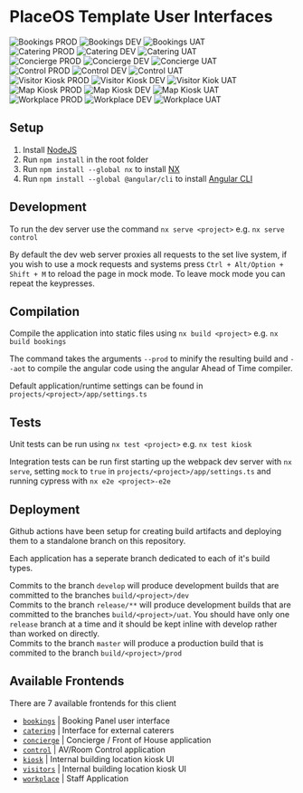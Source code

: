 # PlaceOS Template User Interfaces

![Bookings PROD](https://github.com/placeos/user-interfaces/workflows/BOOKINGS-PROD/badge.svg)
![Bookings DEV](https://github.com/placeos/user-interfaces/workflows/BOOKINGS-DEVELOP/badge.svg)
![Bookings UAT](https://github.com/placeos/user-interfaces/workflows/BOOKINGS-UAT/badge.svg)  
![Catering PROD](https://github.com/placeos/user-interfaces/workflows/CATERING-PROD/badge.svg)
![Catering DEV](https://github.com/placeos/user-interfaces/workflows/CATERING-DEVELOP/badge.svg)
![Catering UAT](https://github.com/placeos/user-interfaces/workflows/CATERING-UAT/badge.svg)  
![Concierge PROD](https://github.com/placeos/user-interfaces/workflows/CONCIERGE-PROD/badge.svg)
![Concierge DEV](https://github.com/placeos/user-interfaces/workflows/CONCIERGE-DEVELOP/badge.svg)
![Concierge UAT](https://github.com/placeos/user-interfaces/workflows/CONCIERGE-UAT/badge.svg)  
![Control PROD](https://github.com/placeos/user-interfaces/workflows/CONTROL-PROD/badge.svg)
![Control DEV](https://github.com/placeos/user-interfaces/workflows/CONTROL-DEVELOP/badge.svg)
![Control UAT](https://github.com/placeos/user-interfaces/workflows/CONTROL-UAT/badge.svg)  
![Visitor Kiosk PROD](https://github.com/placeos/user-interfaces/workflows/VISITOR-KIOSK-PROD/badge.svg)
![Visitor Kiosk DEV](https://github.com/placeos/user-interfaces/workflows/VISITOR-KIOSK-DEVELOP/badge.svg)
![Visitor Kiok UAT](https://github.com/placeos/user-interfaces/workflows/VISITOR-KIOSK-UAT/badge.svg)  
![Map Kiosk PROD](https://github.com/placeos/user-interfaces/workflows/MAP-KIOSK-PROD/badge.svg)
![Map Kiosk DEV](https://github.com/placeos/user-interfaces/workflows/MAP-KIOSK-DEVELOP/badge.svg)
![Map Kiosk UAT](https://github.com/placeos/user-interfaces/workflows/MAP-KIOSK-UAT/badge.svg)  
![Workplace PROD](https://github.com/placeos/user-interfaces/workflows/WORKPLACE-PROD/badge.svg)
![Workplace DEV](https://github.com/placeos/user-interfaces/workflows/WORKPLACE-DEVELOP/badge.svg)
![Workplace UAT](https://github.com/placeos/user-interfaces/workflows/WORKPLACE-UAT/badge.svg)

## Setup

1. Install [NodeJS](https://nodejs.org/en/download/current/)
1. Run `npm install` in the root folder
1. Run `npm install --global nx` to install [NX](https://github.com/nrwl/nx)
1. Run `npm install --global @angular/cli` to install [Angular CLI](https://github.com/angular/angular-cli)

## Development

To run the dev server use the command `nx serve <project>` e.g. `nx serve control`

By default the dev web server proxies all requests to the set live system, if you wish to use a mock requests and systems press `Ctrl + Alt/Option + Shift + M` to reload the page in mock mode. To leave mock mode you can repeat the keypresses.

## Compilation

Compile the application into static files using `nx build <project>` e.g. `nx build bookings`

The command takes the arguments `--prod` to minify the resulting build and `--aot` to compile the angular code using the angular Ahead of Time compiler.

Default application/runtime settings can be found in `projects/<project>/app/settings.ts`

## Tests

Unit tests can be run using `nx test <project>` e.g. `nx test kiosk`

Integration tests can be run first starting up the webpack dev server with `nx serve`, setting `mock` to `true` in `projects/<project>/app/settings.ts` and running cypress with `nx e2e <project>-e2e`

## Deployment

Github actions have been setup for creating build artifacts and deploying them to a standalone branch on this repository.

Each application has a seperate branch dedicated to each of it's build types.

Commits to the branch `develop` will produce development builds that are committed to the branches `build/<project>/dev`  
Commits to the branch `release/**` will produce development builds that are committed to the branches `build/<project>/uat`.
You should have only one `release` branch at a time and it should be kept inline with develop rather than worked on directly.  
Commits to the branch `master` will produce a production build that is commited to the branch `build/<project>/prod`  

## Available Frontends

There are 7 available frontends for this client

-   [`bookings`](./apps/booking-panel/README.md) | Booking Panel user interface
-   [`catering`](./projects/caterers-ui/README.md) | Interface for external caterers
-   [`concierge`](./projects/concierge/README.md) | Concierge / Front of House application
-   [`control`](./projects/control/README.md) | AV/Room Control application
-   [`kiosk`](./projects/map-kiosk/README.md) | Internal building location kiosk UI
-   [`visitors`](./projects/visitor-kiosk/README.md) | Internal building location kiosk UI
-   [`workplace`](./projects/workplace/README.md) | Staff Application
